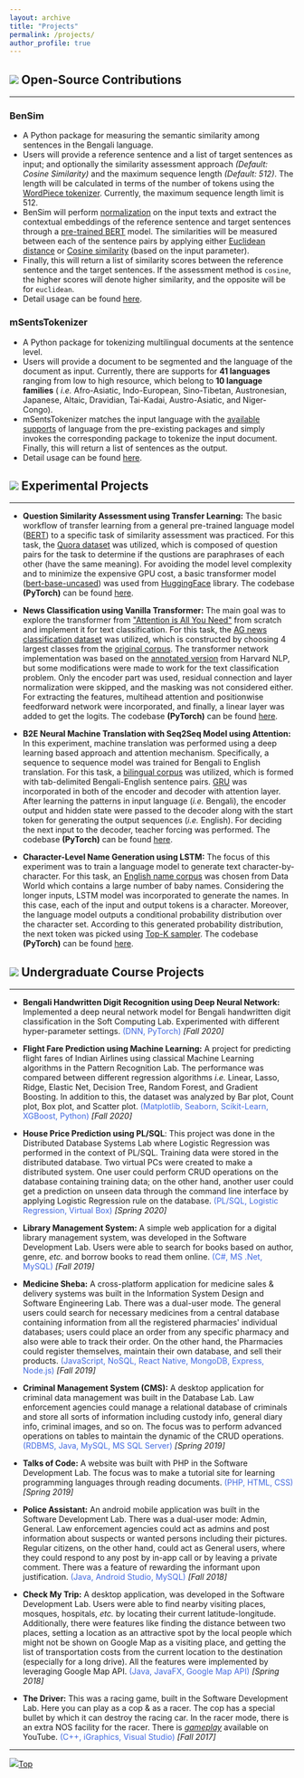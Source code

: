 ```yaml
---
layout: archive
title: "Projects"
permalink: /projects/
author_profile: true
---
```


## <img src="https://img.icons8.com/dusk/24/000000/open-source.png"/> Open-Source Contributions

---

### BenSim
* A Python package for measuring the semantic similarity among sentences in the Bengali language.
* Users will provide a reference sentence and a list of target sentences as input; and optionally the similarity assessment approach _(Default: Cosine Similarity)_ and the maximum sequence length _(Default: 512)_. The length will be calculated in terms of the number of tokens using the [WordPiece tokenizer](https://huggingface.co/course/chapter6/6?fw=pt#tokenization-algorithm). Currently, the maximum sequence length limit is 512.
* BenSim will perform [normalization](https://github.com/csebuetnlp/normalizer) on the input texts and extract the contextual embeddings of the reference sentence and target sentences through a [pre-trained BERT](https://huggingface.co/sagorsarker/bangla-bert-base) model. The similarities will be measured between each of the sentence pairs by applying either [Euclidean distance](https://en.wikipedia.org/wiki/Euclidean_distance) or [Cosine similarity](https://en.wikipedia.org/wiki/Cosine_similarity) (based on the input parameter).
* Finally, this will return a list of similarity scores between the reference sentence and the target sentences. If the assessment method is `cosine`, the higher scores will denote higher similarity, and the opposite will be for `euclidean`.
* Detail usage can be found [here](https://github.com/AbuUbaida/BenSim "GitHub").

### mSentsTokenizer
* A Python package for tokenizing multilingual documents at the sentence level.
* Users will provide a document to be segmented and the language of the document as input. Currently, there are supports for **41 languages** ranging from low to high resource, which belong to **10 language families** ( _i.e._ Afro-Asiatic, Indo-European, Sino-Tibetan, Austronesian, Japanese, Altaic, Dravidian, Tai-Kadai, Austro-Asiatic, and Niger-Congo).
* mSentsTokenizer matches the input language with the [available supports](https://github.com/AbuUbaida/mSentsTokenizer#invoked-libraries) of language from the pre-existing packages and simply invokes the corresponding package to tokenize the input document. Finally, this will return a list of sentences as the output.
* Detail usage can be found [here](https://github.com/AbuUbaida/mSentsTokenizer "GitHub").



## <img src="https://img.icons8.com/external-dygo-kerismaker/24/000000/external-Project-crowdfunding-dygo-kerismaker.png"/> Experimental Projects

---

* **Question Similarity Assessment using Transfer Learning:** The basic workflow of transfer learning from a general pre-trained language model ([BERT](https://arxiv.org/abs/1810.04805)) to a specific task of similarity assessment was practiced. For this task, the [Quora dataset](https://huggingface.co/datasets/quora) was utilized, which is composed of question pairs for the task to determine if the qustions are paraphrases of each other (have the same meaning). For avoiding the model level complexity and to minimize the expensive GPU cost, a basic transformer model ([bert-base-uncased](https://huggingface.co/bert-base-uncased)) was used from [HuggingFace](https://huggingface.co/) library. The codebase **(PyTorch)** can be found [here](https://github.com/AbuUbaida/quesSim-bert "GitHub").

* **News Classification using Vanilla Transformer:** The main goal was to explore the transformer from ["Attention is All You Need"](https://arxiv.org/abs/1706.03762) from scratch and implement it for text classification. For this task, the [AG news classification dataset](https://www.kaggle.com/datasets/amananandrai/ag-news-classification-dataset) was utilized, which is constructed by choosing 4 largest classes from the [original corpus](http://groups.di.unipi.it/~gulli/AG_corpus_of_news_articles.html). The transformer network implementation was based on the [annotated version](http://nlp.seas.harvard.edu/2018/04/03/attention.html) from Harvard NLP, but some modifications were made to work for the text classification problem. Only the encoder part was used, residual connection and layer normalization were skipped, and the masking was not considered either. For extracting the features, multihead attention and positionwise feedforward network were incorporated, and finally, a linear layer was added to get the logits. The codebase **(PyTorch)** can be found [here](https://github.com/AbuUbaida/classification-trans-vanilla).

* **B2E Neural Machine Translation with Seq2Seq Model using Attention:** In this experiment, machine translation was performed using a deep learning based approach and attention mechanism. Specifically, a sequence to sequence model was trained for Bengali to English translation. For this task, a [bilingual corpus](http://www.manythings.org/anki/) was utilized, which is formed with tab-delimited Bengali-English sentence pairs. [GRU](https://en.wikipedia.org/wiki/Gated_recurrent_unit) was incorporated in both of the encoder and decoder with attention layer. After learning the patterns in input language (_i.e._ Bengali), the encoder output and hidden state were passed to the decoder along with the start token for generating the output sequences (_i.e._ English). For deciding the next input to the decoder, teacher forcing was performed. The codebase **(PyTorch)** can be found [here](https://github.com/AbuUbaida/b2e-nmt-attention).

* **Character-Level Name Generation using LSTM:** The focus of this experiment was to train a language model to generate text character-by-character. For this task, an [English name corpus](https://data.world/nkrishnaswami/us-ssa-baby-names-national) was chosen from Data World which contains a large number of baby names. Considering the longer inputs, LSTM model was incorporated to generate the names. In this case, each of the input and output tokens is a character. Moreover, the language model outputs a conditional probability distribution over the character set. According to this generated probability distribution, the next token was picked using [Top-K sampler](https://huggingface.co/blog/how-to-generate#top-k-sampling). The codebase **(PyTorch)** can be found [here](https://github.com/AbuUbaida/nameGen-lstm).



## <img src="https://img.icons8.com/stickers/24/000000/my-computer.png"/> Undergraduate Course Projects

---

* **Bengali Handwritten Digit Recognition using Deep Neural Network:** Implemented a deep neural network model for Bengali handwritten digit classification in the Soft Computing Lab. Experimented with different hyper-parameter settings. <span style="color:RoyalBlue">(DNN, PyTorch)</span> _[Fall 2020]_

* **Flight Fare Prediction using Machine Learning:** A project for predicting flight fares of Indian Airlines using classical Machine Learning algorithms in the Pattern Recognition Lab. The performance was compared between different regression algorithms _i.e._ Linear, Lasso, Ridge, Elastic Net, Decision Tree, Random Forest, and Gradient Boosting. In addition to this, the dataset was analyzed by Bar plot, Count plot, Box plot, and Scatter plot. <span style="color:RoyalBlue">(Matplotlib, Seaborn, Scikit-Learn, XGBoost, Python)</span> _[Fall 2020]_
 
* **House Price Prediction using PL/SQL**: This project was done in the Distributed Database Systems Lab where Logistic Regression was performed in the context of PL/SQL. Training data were stored in the distributed database. Two virtual PCs were created to make a distributed system. One user could perform CRUD operations on the database containing training data; on the other hand, another user could get a prediction on unseen data through the command line interface by applying Logistic Regression rule on the database. <span style="color:RoyalBlue">(PL/SQL, Logistic Regression, Virtual Box)</span> _[Spring 2020]_

* **Library Management System:** A simple web application for a digital library management system, was developed in the Software Development Lab. Users were able to search for books based on author, genre, _etc._ and borrow books to read them online. <span style="color:RoyalBlue">(C#, MS .Net, MySQL)</span> _[Fall 2019]_

* **Medicine Sheba:** A cross-platform application for medicine sales & delivery systems was built in the Information System Design and Software Engineering Lab. There was a dual-user mode. The general users could search for necessary medicines from a central database containing information from all the registered pharmacies' individual databases; users could place an order from any specific pharmacy and also were able to track their order. On the other hand, the Pharmacies could register themselves, maintain their own database, and sell their products. <span style="color:RoyalBlue">(JavaScript, NoSQL, React Native, MongoDB, Express, Node.js)</span> _[Fall 2019]_

* **Criminal Management System (CMS):** A desktop application for criminal data management was built in the Database Lab. Law enforcement agencies could manage a relational database of criminals and store all sorts of information including custody info, general diary info, criminal images, and so on. The focus was to perform advanced operations on tables to maintain the dynamic of the CRUD operations. <span style="color:RoyalBlue">(RDBMS, Java, MySQL, MS SQL Server)</span>  _[Spring 2019]_

* **Talks of Code:** A website was built with PHP in the Software Development Lab. The focus was to make a tutorial site for learning programming languages through reading documents. <span style="color:RoyalBlue">(PHP, HTML, CSS)</span> _[Spring 2019]_

* **Police Assistant:** An android mobile application was built in the Software Development Lab. There was a dual-user mode: Admin, General. Law enforcement agencies could act as admins and post information about suspects or wanted persons including their pictures. Regular citizens, on the other hand, could act as General users, where they could respond to any post by in-app call or by leaving a private comment. There was a feature of rewarding the informant upon justification. <span style="color:RoyalBlue">(Java, Android Studio, MySQL)</span> _[Fall 2018]_

* **Check My Trip:** A desktop application, was developed in the Software Development Lab. Users were able to find nearby visiting places, mosques, hospitals, _etc._ by locating their current latitude-longitude. Additionally, there were features like finding the distance between two places, setting a location as an attractive spot by the local people which might not be shown on Google Map as a visiting place, and getting the list of transportation costs from the current location to the destination (especially for a long drive). All the features were implemented by leveraging Google Map API. <span style="color:RoyalBlue">(Java, JavaFX, Google Map API)</span> _[Spring 2018]_

* **The Driver:** This was a racing game, built in the Software Development Lab. Here you can play as a cop & as a racer. The cop has a special bullet by which it can destroy the racing car. In the racer mode, there is an extra NOS facility for the racer. There is _[gameplay](https://youtu.be/HkmhB2Hv_-g)_ available on YouTube. <span style="color:RoyalBlue">(C++, iGraphics, Visual Studio)</span> _[Fall 2017]_

---

[<img src="https://img.icons8.com/emoji/24/000000/up-arrow-emoji.png"/>Top](https://abuubaida.github.io/projects/#)